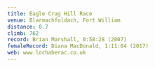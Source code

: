 ```yaml
---
title: Eagle Crag Hill Race
venue: Blarmachfoldach, Fort William
distance: 8.7
climb: 762
record: Brian Marshall, 0:58:28 (2007)
femaleRecord: Diana MacDonald, 1:11:04 (2017)
web: www.lochaberac.co.uk
---
```

